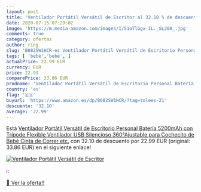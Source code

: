 ```yaml
---
layout: post
title: 'Ventilador Portátil Versátil de Escritor al 32.10 % de descuento'
date: 2020-07-15 07:29:02
image: 'https://m.media-amazon.com/images/I/51oTlGgx-IL._SL200_.jpg'
comments: true
category: ofertas
author: ring
slug: 'B082SW1HCR-es Ventilador Portátil Versátil de Escritorio Personal...'
tags: [ 'bebé','bebé', ]
actualPrice: 22.99 EUR
currency: EUR
price: 22.99
comparePrice: 33.86 EUR
prodname: 'Ventilador Portátil Versátil de Escritorio Personal Batería 5200mAh con Trípode Flexible Ventilador USB Silencioso 360°Ajustable para Cochecito de Bebé  Cinta de Correr  etc.'
country: 'es'
flag: '🇪🇸'
buyurl: 'https://www.amazon.es/dp/B082SW1HCR/?tag=tolees-21'
descuento: '32.10'
average: '22.99'
---
```


Está [Ventilador Portátil Versátil de Escritorio Personal Batería 5200mAh con Trípode Flexible Ventilador USB Silencioso 360°Ajustable para Cochecito de Bebé  Cinta de Correr  etc.](https://www.amazon.es/dp/B082SW1HCR/?tag=tolees-21) con 32.10 de descuento por 22.99 EUR (original: 33.86 EUR) en el siguiente enlace!

[![Ventilador Portátil Versátil de Escritor](https://m.media-amazon.com/images/I/51oTlGgx-IL._SL200_.jpg)](https://www.amazon.es/dp/B082SW1HCR/?tag=tolees-21)

ℹ️:


[🛒 Ver la oferta!!](https://www.amazon.es/dp/B082SW1HCR/?tag=tolees-21)
